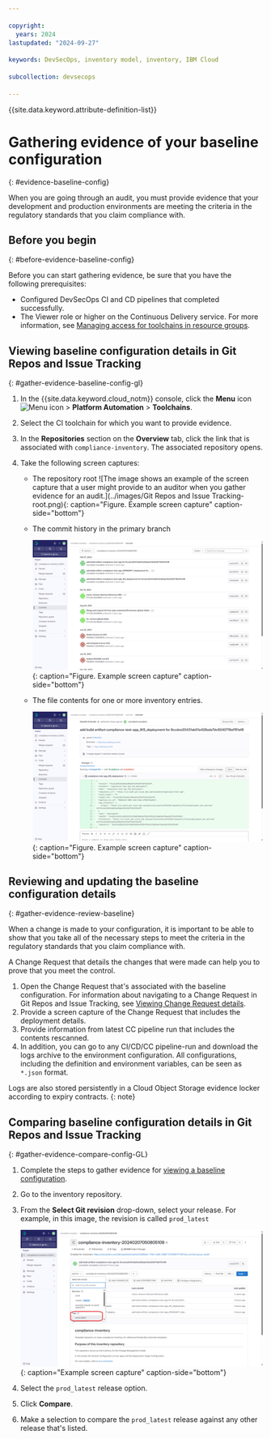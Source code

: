 ```yaml
---

copyright:
  years: 2024
lastupdated: "2024-09-27"

keywords: DevSecOps, inventory model, inventory, IBM Cloud

subcollection: devsecops

---
```


{{site.data.keyword.attribute-definition-list}}

# Gathering evidence of your baseline configuration
{: #evidence-baseline-config}

When you are going through an audit, you must provide evidence that your development and production environments are meeting the criteria in the regulatory standards that you claim compliance with.


## Before you begin
{: #before-evidence-baseline-config}

Before you can start gathering evidence, be sure that you have the following prerequisites:

* Configured DevSecOps CI and CD pipelines that completed successfully.
* The Viewer role or higher on the Continuous Delivery service. For more information, see [Managing access for toolchains in resource groups](/docs/ContinuousDelivery?topic=ContinuousDelivery-toolchains-iam-security).





## Viewing baseline configuration details in Git Repos and Issue Tracking
{: #gather-evidence-baseline-config-gl}

1. In the {{site.data.keyword.cloud_notm}} console, click the **Menu** icon ![Menu icon](../icons/icon_hamburger.svg) > **Platform Automation** > **Toolchains**. 
2. Select the CI toolchain for which you want to provide evidence.
3. In the **Repositories** section on the **Overview** tab, click the link that is associated with `compliance-inventory`. The associated repository opens.
4. Take the following screen captures:

   * The repository root
      ![The image shows an example of the screen capture that a user might provide to an auditor when you gather evidence for an audit.](../images/Git Repos and Issue Tracking-root.png){: caption="Figure. Example screen capture" caption-side="bottom"}

   * The commit history in the primary branch

      ![The image shows an example of the screen capture that a user might provide to an auditor when you gather evidence for an audit.](../images/gl-commit-history.png){: caption="Figure. Example screen capture" caption-side="bottom"}

   * The file contents for one or more inventory entries.

      ![The image shows an example of the screen capture that a user might provide to an auditor when you gather evidence for an audit.](../images/inventory-entries.png){: caption="Figure. Example screen capture" caption-side="bottom"}



## Reviewing and updating the baseline configuration details
{: #gather-evidence-review-baseline}

When a change is made to your configuration, it is important to be able to show that you take all of the necessary steps to meet the criteria in the regulatory standards that you claim compliance with.

A Change Request that details the changes that were made can help you to prove that you meet the control.

1. Open the Change Request that's associated with the baseline configuration. For information about navigating to a Change Request in Git Repos and Issue Tracking, see [Viewing Change Request details](/docs/devsecops?topic=devsecops-evidence-change-request-GL). 
2. Provide a screen capture of the Change Request that includes the deployment details.
3. Provide information from latest CC pipeline run that includes the contents rescanned.
4. In addition, you can go to any CI/CD/CC pipeline-run and download the logs archive to the environment configuration. All configurations, including the definition and environment variables, can be seen as `*.json` format.

Logs are also stored persistently in a Cloud Object Storage evidence locker according to expiry contracts.
{: note}



## Comparing baseline configuration details in Git Repos and Issue Tracking
{: #gather-evidence-compare-config-GL}

1. Complete the steps to gather evidence for [viewing a baseline configuration](/docs/devsecops?topic=devsecops-evidence-baseline-config-gl).
2. Go to the inventory repository.
3. From the **Select Git revision** drop-down, select your release. For example, in this image, the revision is called `prod_latest`

   ![The image shows an example of the screen capture that a user might provide to an auditor when you gather evidence for an audit.](../images/baseline-config-external.png){: caption="Example screen capture" caption-side="bottom"}

4. Select the `prod_latest` release option.
5. Click **Compare**.
6. Make a selection to compare the `prod_latest` release against any other release that's listed.
